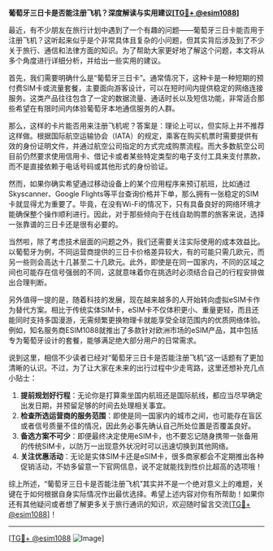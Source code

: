 **葡萄牙三日卡是否能注册飞机？深度解读与实用建议[[TG💪+ @esim1088](https://t.me/s/esim1088)]**

最近，有不少朋友在旅行计划中遇到了一个有趣的问题——葡萄牙三日卡能否用于注册飞机？这听起来似乎是个非常具体且复杂的小问题，但其实背后涉及到了不少关于旅行、通信和法律方面的知识。为了帮助大家更好地了解这个问题，本文将从多个角度进行详细分析，并给出一些实用的建议。

首先，我们需要明确什么是“葡萄牙三日卡”。通常情况下，这种卡是一种短期的预付费SIM卡或流量套餐，主要面向游客设计，可以在短时间内提供稳定的网络连接服务。这类产品往往包含了一定的数据流量、通话时长以及短信功能，非常适合那些希望在有限时间内体验葡萄牙本地通信服务的人群。

那么，这样的卡片能否用来注册飞机呢？答案是：理论上可以，但实际上并不推荐这样做。根据国际航空运输协会（IATA）的规定，乘客在购买机票时需要提供有效的身份证明文件，并通过航空公司指定的方式完成购票流程。而大多数航空公司目前仍然要求使用信用卡、借记卡或者某些特定类型的电子支付工具来支付票款，而不是直接依赖于电话号码或其他形式的身份验证。

然而，如果你确实希望通过移动设备上的某个应用程序来预订航班，比如通过Skyscanner、Google Flights等平台查询价格并下单，那么拥有一张稳定的SIM卡就显得尤为重要了。毕竟，在没有Wi-Fi的情况下，只有具备良好的网络环境才能确保整个操作顺利进行。因此，对于那些倾向于在线自助购票的旅客来说，选择一张靠谱的三日卡还是很有必要的。

当然啦，除了考虑技术层面的问题之外，我们还需要关注实际使用的成本效益比。以葡萄牙为例，不同运营商提供的三日卡价格差异较大，有的可能只需几欧元，而另一些则会高达十几甚至二十几欧元。此外，即使是在同一国家内，不同的区域之间也可能存在信号强弱的不同，这就意味着你在挑选时必须结合自己的行程安排做出合理判断。

另外值得一提的是，随着科技的发展，现在越来越多的人开始转向虚拟eSIM卡作为替代方案。相比于传统实体SIM卡，eSIM卡不仅体积更小、重量更轻，而且还能同时支持多国漫游，无需频繁更换物理卡就能享受全球范围内的优质网络体验。例如，知名服务商ESIM1088就推出了多款针对欧洲市场的eSIM产品，其中包括专为葡萄牙设计的套餐，能够满足绝大部分用户的日常需求。

说到这里，相信不少读者已经对“葡萄牙三日卡是否能注册飞机”这一话题有了更加清晰的认识。不过，为了让大家在未来的出行过程中少走弯路，这里还想补充几点小贴士：

1. **提前规划好行程**：无论你是打算乘坐国内航班还是国际航线，都应当尽早确定出发日期，并预留足够的时间去处理相关事宜。
2. **检查所选运营商的服务范围**：即使是同一国家内的城市之间，也可能存在盲区或者信号质量不佳的情况，因此务必事先确认自己所处位置是否覆盖良好。
3. **备选方案不可少**：即便最终决定使用eSIM卡，也不要忘记随身携带一张备用的传统SIM卡，以防万一出现意外状况时可以迅速切换到其他网络。
4. **关注优惠活动**：无论是实体SIM卡还是eSIM卡，很多商家都会不定期推出各种促销活动，不妨多留意一下官网信息，说不定就能找到性价比超高的选项哦！

综上所述，“葡萄牙三日卡是否能注册飞机”其实并不是一个绝对意义上的难题，关键在于如何根据自身实际情况作出最优选择。希望上述内容对你有所帮助！如果你还有其他疑问或者想了解更多关于旅行通讯的知识，欢迎随时留言交流[[TG💪+ @esim1088](https://t.me/s/esim1088)]！

---

[[TG💪+ @esim1088](https://t.me/s/esim1088) ![Image](https://i.postimg.cc/4NQfJmqS/Snipaste-2025-05-13-00-14-12.png)]